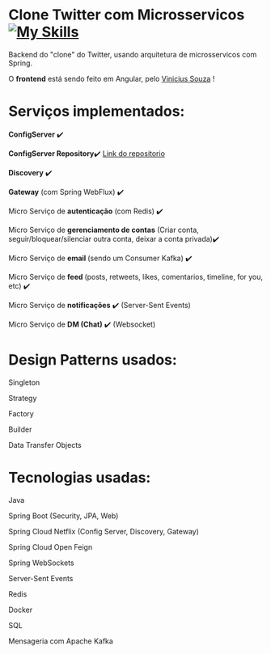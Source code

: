 # Clone Twitter com Microsservicos [![My Skills](https://skillicons.dev/icons?i=twitter,spring)](https://skillicons.dev)  

<p>Backend do "clone" do Twitter, usando arquitetura de microsservicos com Spring.</p>
<p>O <b>frontend</b> está sendo feito em Angular, pelo <a href="https://github.com/souzxvini?tab=repositories">Vinicius Souza</a> !</p>


# Serviços implementados:
<p><b>ConfigServer</b> ✔️</p> 
<p><b>ConfigServer Repository</b>✔️ <a href="https://github.com/vsouzx/Microservicos-Clone-Twitter-Repository"> Link do repositorio</a></p>
<p><b>Discovery</b> ✔️</p>
<p><b>Gateway</b> (com Spring WebFlux) ✔️</p>
<p>Micro Serviço de <b>autenticação</b> (com Redis) ✔️</p>
<p>Micro Serviço de <b>gerenciamento de contas</b> (Criar conta, seguir/bloquear/silenciar outra conta, deixar a conta privada)✔️</p>
<p>Micro Serviço de <b>email </b>(sendo um Consumer Kafka) ✔️</p>
<p>Micro Serviço de <b>feed </b>(posts, retweets, likes, comentarios, timeline, for you, etc) ✔️ </p>
<p>Micro Serviço de <b>notificações</b> ✔️ (Server-Sent Events)</p>
<p>Micro Serviço de <b>DM (Chat)</b> ✔️ (Websocket)</p>

# Design Patterns usados:
<p>Singleton</p>
<p>Strategy</p>
<p>Factory</p>
<p>Builder</p>
<p>Data Transfer Objects</p>

# Tecnologias usadas:
<p>Java</p>
<p>Spring Boot (Security, JPA, Web)</p>
<p>Spring Cloud Netflix (Config Server, Discovery, Gateway)</p>
<p>Spring Cloud Open Feign</p>
<p>Spring WebSockets</p>
<p>Server-Sent Events</p>
<p>Redis</p>
<p>Docker</p>
<p>SQL</p>
<p>Mensageria com Apache Kafka</p>
